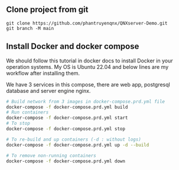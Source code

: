 ## Clone project from git
```
git clone https://github.com/phantruyenqnx/QNXserver-Demo.git
git branch -M main
```

## Install Docker and docker compose

We should follow this tutorial in docker docs to install Docker in your operation systems. My OS is Ubuntu 22.04 and below lines are my workflow after installing them.

We have 3 services in this compose, there are web app, postgresql database and server engine nginx.
```bash
# Build network from 3 images in docker-compose.prd.yml file
docker-compose -f docker-compose.prd.yml build
# Run containers
docker-compose -f docker-compose.prd.yml start
# To stop 
docker-compose -f docker-compose.prd.yml stop

# To re-build and up containers (-d : without logs)
docker-compose -f docker-compose.prd.yml up -d --build

# To remove non-running containers
docker-compose -f docker-compose.prd.yml down
```
